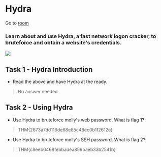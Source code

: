 # Hydra
Go to [room](https://tryhackme.com/room/hydra)
### Learn about and use Hydra, a fast network logon cracker, to bruteforce and obtain a website's credentials.

![](https://img.guildedcdn.com/TeamBanner/3c33513781a3085e2bab94ca7b3e369f-Hero.png?w=1000&h=299)

## Task 1 - Hydra Introduction 

- Read the above and have Hydra at the ready.
> No answer needed


## Task 2 - Using Hydra 

- Use Hydra to bruteforce molly's web password. What is flag 1?
> THM{2673a7dd116de68e85c48ec0b1f2612e}

- Use Hydra to bruteforce molly's SSH password. What is flag 2?
> THM{c8eeb0468febbadea859baeb33b2541b}
